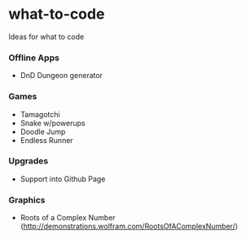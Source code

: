# what-to-code
Ideas for what to code

### Offline Apps
 + DnD Dungeon generator

### Games
 + Tamagotchi
 + Snake w/powerups
 + Doodle Jump
 + Endless Runner
 
### Upgrades
 + Support into Github Page

### Graphics
 + Roots of a Complex Number (http://demonstrations.wolfram.com/RootsOfAComplexNumber/)
